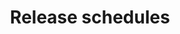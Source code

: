 ---
lang: en
layout: doc
permalink: /doc/releases/schedules/
redirect_to: https://qubes-doc-rst.readthedocs.io/en/latest/developer/releases/schedules.html
ref: 15
title: Release schedules
---
